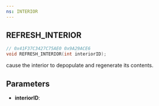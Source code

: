 ```yaml
---
ns: INTERIOR
---
```

## REFRESH_INTERIOR

```c
// 0x41F37C3427C75AE0 0x9A29ACE6
void REFRESH_INTERIOR(int interiorID);
```
cause the interior to depopulate and regenerate its contents.

## Parameters
* **interiorID**: 

